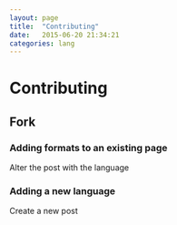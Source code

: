 ```yaml
---
layout: page
title:  "Contributing"
date:   2015-06-20 21:34:21
categories: lang
---
```


# Contributing


## Fork


### Adding formats to an existing page

Alter the post with the language


### Adding a new language

Create a new post

